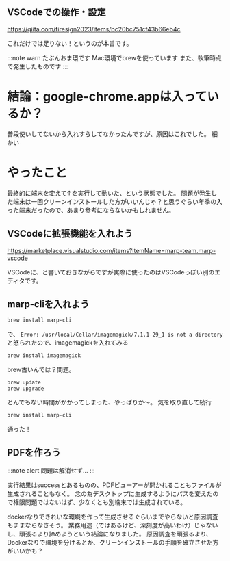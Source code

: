 ## VSCodeでの操作・設定
https://qiita.com/firesign2023/items/bc20bc751cf43b66eb4c

これだけでは足りない！というのが本旨です。

:::note warn
たぶんおま環です
Mac環境でbrewを使っています
また、執筆時点で発生したものです
:::

# 結論：google-chrome.appは入っているか？
普段使いしてないから入れすらしてなかったんですが、原因はこれでした。
細かい

# やったこと
最終的に端末を変えて↑を実行して動いた、という状態でした。
問題が発生した端末は一回クリーンインストールした方がいいんじゃ？と思うぐらい年季の入った端末だったので、あまり参考にならないかもしれません。

## VSCodeに拡張機能を入れよう
https://marketplace.visualstudio.com/items?itemName=marp-team.marp-vscode

VSCodeに、と書いておきながらですが実際に使ったのはVSCodeっぽい別のエディタです。

## marp-cliを入れよう
``` .zsh
brew install marp-cli
```

で、 `Error: /usr/local/Cellar/imagemagick/7.1.1-29_1 is not a directory` と怒られたので、imagemagickを入れてみる

``` .zsh
brew install imagemagick
```

brew古いんでは？問題。

```
brew update
brew upgrade
```

とんでもない時間がかかってしまった、やっぱりか〜。
気を取り直して続行

``` .zsh
brew install marp-cli
```

通った！

## PDFを作ろう
:::note alert
問題は解消せず…
:::

実行結果はsuccessとあるものの、PDFビューアーが開かれることもファイルが生成されることもなく。
念の為デスクトップに生成するようにパスを変えたので権限問題ではないはず、少なくとも別端末では生成されている。

dockerなりできれいな環境を作って生成させるぐらいまでやらないと原因調査もままならなさそう。
業務用途（ではあるけど、深刻度が高いわけ）じゃないし、頑張るより諦めようという結論になりました。
原因調査を頑張るより、Dockerなりで環境を分けるとか、クリーンインストールの手順を確立させた方がいいかも？
